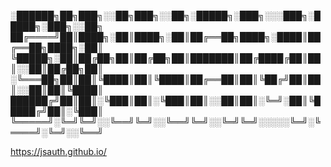 
░██████╗██╗███╗░░██╗███╗░░██╗░█████╗░███╗░░░███╗░█████╗░███╗░░██╗
██╔════╝██║████╗░██║████╗░██║██╔══██╗████╗░████║██╔══██╗████╗░██║
╚█████╗░██║██╔██╗██║██╔██╗██║███████║██╔████╔██║██║░░██║██╔██╗██║
░╚═══██╗██║██║╚████║██║╚████║██╔══██║██║╚██╔╝██║██║░░██║██║╚████║
██████╔╝██║██║░╚███║██║░╚███║██║░░██║██║░╚═╝░██║╚█████╔╝██║░╚███║
╚═════╝░╚═╝╚═╝░░╚══╝╚═╝░░╚══╝╚═╝░░╚═╝╚═╝░░░░░╚═╝░╚════╝░╚═╝░░╚══╝

https://jsauth.github.io/
